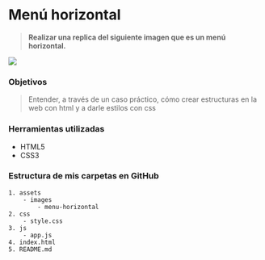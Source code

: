 # Menú horizontal #

> __Realizar una replica del siguiente imagen que es un menú horizontal.__

![](https://fotos.subefotos.com/9da8149c853131e7e7282a30c9dc37e6o.gif)


### Objetivos ###

> Entender, a través de un caso práctico, cómo crear estructuras en la web con html y a darle estilos con css


### Herramientas utilizadas ###

- HTML5
- CSS3 

### Estructura de mis carpetas en GitHub ###
```Menú horizontal
1. assets
    - images
        - menu-horizontal
2. css
    - style.css
3. js
    - app.js
4. index.html
5. README.md
```